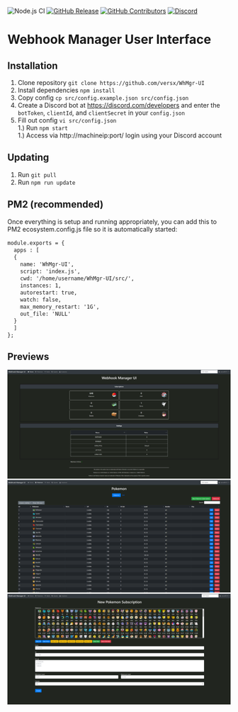 ![Node.js CI](https://github.com/versx/WhMgr-UI/workflows/Node.js%20CI/badge.svg)
[![GitHub Release](https://img.shields.io/github/release/versx/WhMgr-UI.svg)](https://github.com/versx/WhMgr-UI/releases/)
[![GitHub Contributors](https://img.shields.io/github/contributors/versx/WhMgr-UI.svg)](https://github.com/versx/WhMgr-UI/graphs/contributors/)
[![Discord](https://img.shields.io/discord/552003258000998401.svg?label=&logo=discord&logoColor=ffffff&color=7389D8&labelColor=6A7EC2)](https://discord.gg/zZ9h9Xa)  
# Webhook Manager User Interface  

## Installation  
1. Clone repository `git clone https://github.com/versx/WhMgr-UI`  
1. Install dependencies `npm install`  
1. Copy config `cp src/config.example.json src/config.json`  
1. Create a Discord bot at https://discord.com/developers and enter the `botToken`, `clientId`, and `clientSecret` in your `config.json`  
1. Fill out config `vi src/config.json`  
1.) Run `npm start`  
1.) Access via http://machineip:port/ login using your Discord account    

## Updating  
1. Run `git pull`  
1. Run `npm run update`  

## PM2 (recommended)  
Once everything is setup and running appropriately, you can add this to PM2 ecosystem.config.js file so it is automatically started:  
```
module.exports = {
  apps : [
  {
    name: 'WhMgr-UI',
    script: 'index.js',
    cwd: '/home/username/WhMgr-UI/src/',
    instances: 1,
    autorestart: true,
    watch: false,
    max_memory_restart: '1G',
    out_file: 'NULL'
  }
  ]
};
```

## Previews
![Main Page](/previews/main.png)  
![Pokemon Page](/previews/pokemon.png)  
![Add Pokemon Page](/previews/pokemon_add.png)  
